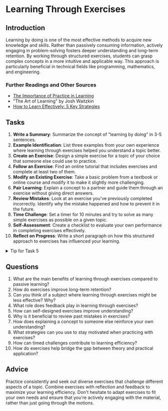 <!---
{
  "depends_on": [],
  "author": "Stephan Bökelmann",
  "first_used": "2025-03-17",
  "keywords": ["learning", "exercises", "education", "practice"]
}
--->

# Learning Through Exercises

## Introduction
Learning by doing is one of the most effective methods to acquire new knowledge and skills. Rather than passively consuming information, actively engaging in problem-solving fosters deeper understanding and long-term retention. By working through structured exercises, students can grasp complex concepts in a more intuitive and applicable way. This approach is particularly beneficial in technical fields like programming, mathematics, and engineering.

### Further Readings and Other Sources
- [The Importance of Practice in Learning](https://www.sciencedirect.com/science/article/pii/S036013151300062X)
- "The Art of Learning" by Josh Waitzkin
- [How to Learn Effectively: 5 Key Strategies](https://www.edutopia.org/article/5-research-backed-learning-strategies)

## Tasks
1. **Write a Summary**: Summarize the concept of "learning by doing" in 3-5 sentences.
2. **Example Identification**: List three examples from your own experience where learning through exercises helped you understand a topic better.
3. **Create an Exercise**: Design a simple exercise for a topic of your choice that someone else could use to practice.
4. **Follow an Exercise**: Find an online tutorial that includes exercises and complete at least two of them.
5. **Modify an Existing Exercise**: Take a basic problem from a textbook or online course and modify it to make it slightly more challenging.
6. **Pair Learning**: Explain a concept to a partner and guide them through an exercise without giving direct answers.
7. **Review Mistakes**: Look at an exercise you've previously completed incorrectly. Identify why the mistake happened and how to prevent it in the future.
8. **Time Challenge**: Set a timer for 10 minutes and try to solve as many simple exercises as possible on a given topic.
9. **Self-Assessment**: Create a checklist to evaluate your own performance in completing exercises effectively.
10. **Reflect on Progress**: Write a short paragraph on how this structured approach to exercises has influenced your learning.

<details>
  <summary>Tip for Task 5</summary>
  Try making small adjustments first, such as increasing the difficulty slightly or adding an extra constraint.
</details>

## Questions
1. What are the main benefits of learning through exercises compared to passive learning?
2. How do exercises improve long-term retention?
3. Can you think of a subject where learning through exercises might be less effective? Why?
4. What role does feedback play in learning through exercises?
5. How can self-designed exercises improve understanding?
6. Why is it beneficial to review past mistakes in exercises?
7. How does explaining a concept to someone else reinforce your own understanding?
8. What strategies can you use to stay motivated when practicing with exercises?
9. How can timed challenges contribute to learning efficiency?
10. How do exercises help bridge the gap between theory and practical application?

## Advice
Practice consistently and seek out diverse exercises that challenge different aspects of a topic. Combine exercises with reflection and feedback to maximize your learning efficiency. Don't hesitate to adapt exercises to fit your own needs and ensure that you're actively engaging with the material, rather than just going through the motions.

